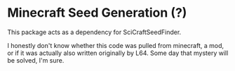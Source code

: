 # Minecraft Seed Generation (?)

This package acts as a dependency for SciCraftSeedFinder.

I honestly don't know whether this code was pulled from minecraft, a mod, or if it was actually also written originally 
by L64.  Some day that mystery will be solved, I'm sure.